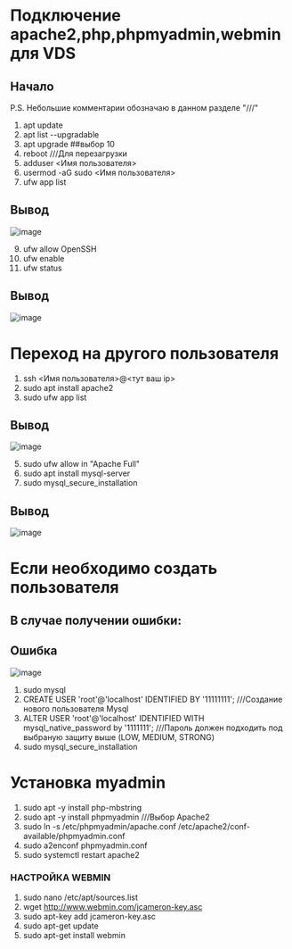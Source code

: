 # Подключение apache2,php,phpmyadmin,webmin для VDS
## Начало
P.S. Небольшие комментарии обозначаю в данном разделе "///"

1) apt update
2) apt list --upgradable
3) apt upgrade ##выбор 10
4) reboot  ///Для перезагрузки
5) adduser <Имя пользователя>
6) usermod -aG sudo <Имя пользователя>
7) ufw app list 

## Вывод

![image](https://github.com/Leshawolf/Create_Settigs_VDS/assets/74571120/a9a3beda-0845-43a4-b685-f779d4ccc71f)

9) ufw allow OpenSSH
10) ufw enable
11) ufw status

## Вывод

![image](https://github.com/Leshawolf/Create_Settigs_VDS/assets/74571120/711d77ca-ca58-4fd6-9312-8d4d76753d64)

# Переход на другого пользователя
1) ssh <Имя пользователя>@<тут ваш ip>
2) sudo apt install apache2
3) sudo ufw app list

## Вывод

![image](https://github.com/Leshawolf/Create_Settigs_VDS/assets/74571120/d36ab10b-1fe6-49c5-8346-739d80d4e799)

5) sudo ufw allow in "Apache Full"
6) sudo apt install mysql-server
7) sudo mysql_secure_installation

## Вывод

![image](https://github.com/Leshawolf/Create_Settigs_VDS/assets/74571120/a730ede4-0d36-43f1-aaaf-d5ee116b80d8)

# Если необходимо создать пользователя
## В случае получении ошибки:

## Ошибка

![image](https://github.com/Leshawolf/Create_Settigs_VDS/assets/74571120/3b00a810-f565-489e-938a-ffe8c26eaeb4)

1) sudo mysql
2) CREATE USER 'root'@'localhost' IDENTIFIED BY '11111111'; ///Создание нового пользователя Mysql
3) ALTER USER 'root'@'localhost' IDENTIFIED WITH mysql_native_password by '1111111'; ///Пароль должен подходить под выбраную защиту выше (LOW, MEDIUM, STRONG)
4) sudo mysql_secure_installation

# Установка myadmin
1) sudo apt -y install php-mbstring
2) sudo apt -y install phpmyadmin ///Выбор Apache2
3) sudo ln -s /etc/phpmyadmin/apache.conf /etc/apache2/conf-available/phpmyadmin.conf
4) sudo a2enconf phpmyadmin.conf
5) sudo systemctl restart apache2
   
### НАСТРОЙКА WEBMIN
1) sudo nano /etc/apt/sources.list
2) wget http://www.webmin.com/jcameron-key.asc
3) sudo apt-key add jcameron-key.asc
4) sudo apt-get update
5) sudo apt-get install webmin
